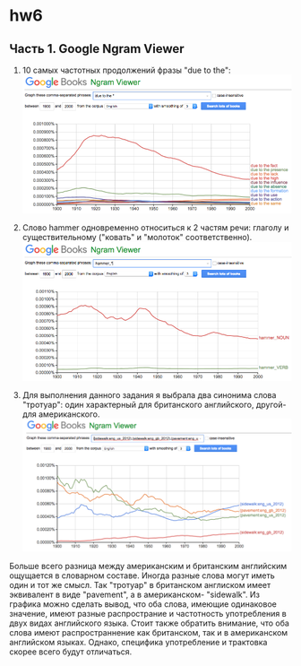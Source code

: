 # hw6
## Часть 1. Google Ngram Viewer

1. 10 самых частотных продолжений фразы "due to the":
![](https://github.com/barchukstacy/hw6/blob/master/hw6_1%20(due%20to%20the*).png)


2. Слово hammer одновременно относиться к 2 частям речи: глаголу и существительному ("ковать" и "молоток" соответственно).
![](https://github.com/barchukstacy/hw6/blob/master/hw6_2(hammer%20V%2BN).png)

3. Для выполнения данного задания я выбрала два синонима слова "тротуар": один характерный для британского английского, другой- для американского. 
![](https://github.com/barchukstacy/hw6/blob/master/hw6_3(eng_gb)1.png)

Больше всего разница между американским и британским английским ощущается в словарном составе. Иногда разные слова могут иметь один и тот же смысл. Так "тротуар" в британском англиском имеет эквивалент в виде "pavement", а в американском- "sidewalk". Из графика можно сделать вывод, что оба слова, имеющие одинаковое значение, имеют разные распространие и частотность употребления в двух видах английского языка. Стоит также обратить внимание, что оба слова имеют распространнение как британском, так и в американском английском языках. Однако, специфика употребление и трактовка скорее всего будут отличаться.
